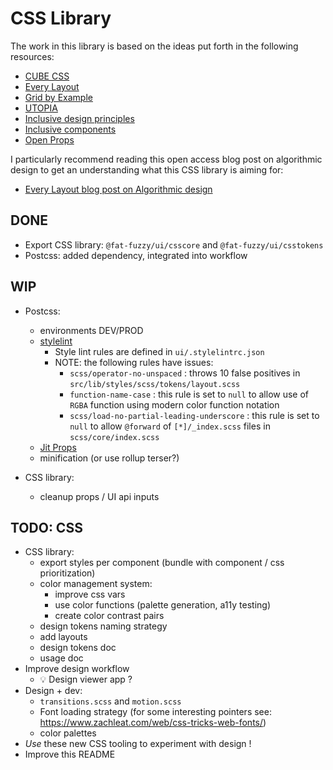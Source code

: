 # CSS Library

The work in this library is based on the ideas put forth in the following resources:

- [CUBE CSS](https://cube.fyi)
- [Every Layout](https://every-layout.dev)
- [Grid by Example](https://gridbyexample.com/)
- [UTOPIA](https://utopia.fyi/)
- [Inclusive design principles](https://inclusivedesignprinciples.org/)
- [Inclusive components](https://inclusive-components.design/)
- [Open Props](https://open-props.style/)

I particularly recommend reading this open access blog post on algorithmic design to get an understanding what this CSS library is aiming for:

- [Every Layout blog post on Algorithmic design](https://every-layout.dev/blog/algorithmic-design/)

## DONE

- Export CSS library: `@fat-fuzzy/ui/csscore` and `@fat-fuzzy/ui/csstokens`
- Postcss: added dependency, integrated into workflow

## WIP

- Postcss:

  - environments DEV/PROD
  - [stylelint](https://stylelint.io/)
    - Style lint rules are defined in `ui/.stylelintrc.json`
    - NOTE: the following rules have issues:
      - `scss/operator-no-unspaced` : throws 10 false positives in `src/lib/styles/scss/tokens/layout.scss`
      - `function-name-case` : this rule is set to `null` to allow use of `RGBA` function using modern color function notation
      - `scss/load-no-partial-leading-underscore` : this rule is set to `null` to allow `@forward` of `[*]/_index.scss` files in `scss/core/index.scss`
  - [Jit Props](https://github.com/GoogleChromeLabs/postcss-jit-props)
  - minification (or use rollup terser?)

- CSS library:
  - cleanup props / UI api inputs

## TODO: CSS

- CSS library:
  - export styles per component (bundle with component / css prioritization)
  - color management system:
    - improve css vars
    - use color functions (palette generation, a11y testing)
    - create color contrast pairs
  - design tokens naming strategy
  - add layouts
  - design tokens doc
  - usage doc
- Improve design workflow
  - 💡 Design viewer app ?
- Design + dev:
  - `transitions.scss` and `motion.scss`
  - Font loading strategy (for some interesting pointers see: https://www.zachleat.com/web/css-tricks-web-fonts/)
  - color palettes
- _Use_ these new CSS tooling to experiment with design !
- Improve this README

